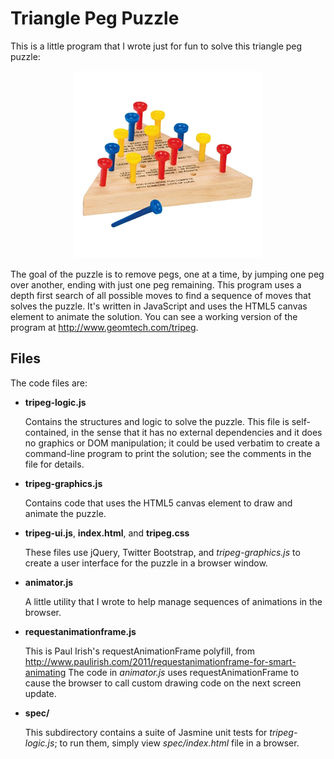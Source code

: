 Triangle Peg Puzzle
===================

This is a little program that I wrote just for fun to solve this triangle peg puzzle:

<p align="center">
  <img src="./puzzle.jpg?raw=true"/>
</p>

The goal of the puzzle is to remove pegs, one at a time, by jumping
one peg over another, ending with just one peg remaining.  This
program uses a depth first search of all possible moves to find a
sequence of moves that solves the puzzle.  It's written in JavaScript
and uses the HTML5 canvas element to animate the solution.  You can
see a working version of the program at http://www.geomtech.com/tripeg.

Files
-----

The code files are:

* **tripeg-logic.js**

  Contains the structures and logic to solve the puzzle.  This file is self-contained,
  in the sense that it has no external dependencies and it does no graphics or DOM manipulation;
  it could be used verbatim to create a command-line program to print the solution; see
  the comments in the file for details.
  
* **tripeg-graphics.js**

  Contains code that uses the HTML5 canvas element to draw and animate the puzzle.
  
* **tripeg-ui.js**, **index.html**, and **tripeg.css**

  These files use jQuery, Twitter Bootstrap, and *tripeg-graphics.js* to create a user
  interface for the puzzle in a browser window.

* **animator.js**

  A little utility that I wrote to help manage sequences of animations in the browser.
  
* **requestanimationframe.js**

  This is Paul Irish's requestAnimationFrame polyfill, from
  http://www.paulirish.com/2011/requestanimationframe-for-smart-animating
  The code in *animator.js* uses requestAnimationFrame to cause the
  browser to call custom drawing code on the next screen update.

* **spec/**

  This subdirectory contains a suite of Jasmine unit tests for
  *tripeg-logic.js*; to run them, simply view *spec/index.html* file
  in a browser.
